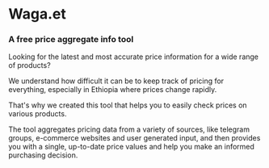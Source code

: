 # Waga.et 
### A free price aggregate info tool

Looking for the latest and most accurate price information for a wide range of products?

We understand how difficult it can be to keep track of pricing for everything,
especially in Ethiopia where prices change rapidly.

That's why we created this tool that helps you to easily check prices on various products.

The tool aggregates pricing data from a variety of sources, like telegram groups, e-commerce websites and user generated input, and then 
provides you with a single, up-to-date price values and help you make an informed purchasing decision.